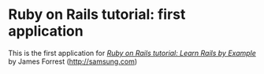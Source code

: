 # Ruby on Rails tutorial: first application

This is the first application for
[*Ruby on Rails tutorial: Learn Rails by Example*](http://railstutorial.org/)
by James Forrest (http://samsung.com)

